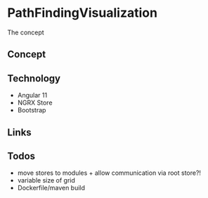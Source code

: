# PathFindingVisualization

The concept

## Concept

## Technology

- Angular 11
- NGRX Store
- Bootstrap

## Links

## Todos

- move stores to modules + allow communication via root store?!
- variable size of grid
- Dockerfile/maven build
